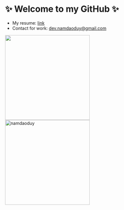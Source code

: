 # ✨ Welcome to my GitHub ✨

- My resume: [link](https://github.com/namdaoduy/namdaoduy/blob/master/CV.md#nam-dao)
- Contact for work: [dev.namdaoduy@gmail.com](mailto:dev.namdaoduy@gmail.com)

<img align="left" src="https://firebasestorage.googleapis.com/v0/b/github-warrior-avatar.appspot.com/o/namdaoduy-avatar.svg?alt=media&token=eb23ce60-de4e-4f9c-a5a7-0deb8c487eb2" width="276px" height="276px"><img height="276px" src="https://github-readme-stats.vercel.app/api?username=namdaoduy&show_icons=true&count_private=true&theme=merko&include_all_commits=true&hide_rank=true&hide_title=true" alt="namdaoduy" />
